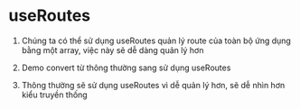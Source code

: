 # useRoutes

1. Chúng ta có thể sử dụng useRoutes quản lý route của toàn bộ ứng dụng bằng một array, việc này sẽ dễ dàng quản lý hơn

2. Demo convert từ thông thường sang sử dụng useRoutes

3. Thông thường sẽ sử dụng useRoutes vì dễ quản lý hơn, sẽ dễ nhìn hơn kiểu truyền thống
